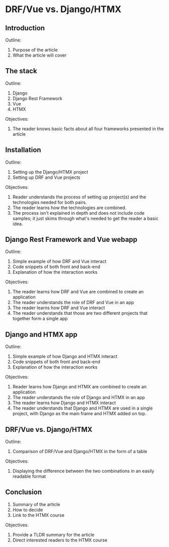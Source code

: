 # DRF/Vue vs. Django/HTMX

## Introduction

Outline:
1. Purpose of the article
2. What the article will cover

## The stack

Outline:
1. Django
2. Django Rest Framework
3. Vue
4. HTMX

Objectives:
1. The reader knows basic facts about all four frameworks presented in the article

## Installation

Outline:
1. Setting up the Django/HTMX project
2. Setting up DRF and Vue projects

Objectives:
1. Reader understands the process of setting up project(s) and the technologies needed for both pairs.
2. The reader learns how the technologies are combined.
3. The process isn't explained in depth and does not include code samples; it just skims through what's needed to get the reader a basic idea.

## Django Rest Framework and Vue webapp

Outline:
1. Simple example of how DRF and Vue interact
2. Code snippets of both front and back-end
3. Explanation of how the interaction works

Objectives:
1. The reader learns how DRF and Vue are combined to create an application
2. The reader understands the role of DRF and Vue in an app
3. The reader learns how DRF and Vue interact
4. The reader understands that those are two different projects that together form a single app

## Django and HTMX app

Outline:
1. Simple example of how Django and HTMX interact
2. Code snippets of both front and back-end
3. Explanation of how the interaction works

Objectives:
1. Reader learns how Django and HTMX are combined to create an application
2. The reader understands the role of Django and HTMX in an app
3. The reader learns how Django and HTMX interact
4. The reader understands that Django and HTMX are used in a single project, with Django as the main frame and HTMX added on top.

## DRF/Vue vs. Django/HTMX

Outline:
1. Comparison of DRF/Vue and Django/HTMX in the form of a table

Objectives:
1. Displaying the difference between the two combinations in an easily readable format

## Conclusion

1. Summary of the article
2. How to decide
3. Link to the HTMX course

Objectives:
1. Provide a TLDR summary for the article
2. Direct interested readers to the HTMX course